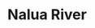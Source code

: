 ---
title: "Nalua River"
title_bn: "নালুয়া নদী"
description: "The boundary of Chitolmari and Mollarat upazila of Magerhat district is the source region of this river. This river flows upto Kochuria."
---